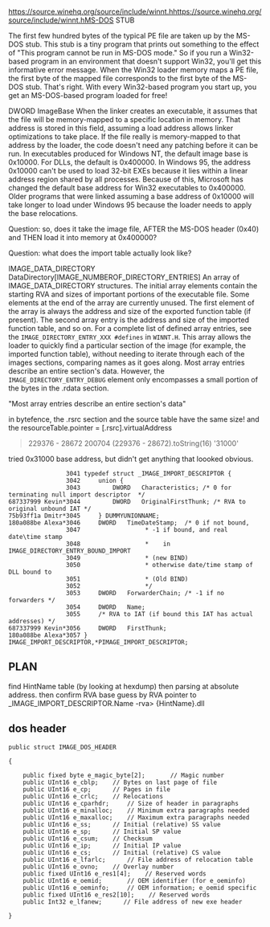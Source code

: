 https://source.winehq.org/source/include/winnt.hhttps://source.winehq.org/source/include/winnt.hMS-DOS STUB

The first few hundred bytes of the typical PE file are taken up by the MS-DOS stub.
This stub is a tiny program that prints out something to the effect of
"This program cannot be run in MS-DOS mode." So if you run a Win32-based program in an
environment that doesn't support Win32, you'll get this informative error message.
When the Win32 loader memory maps a PE file, the first byte of the mapped file corresponds
to the first byte of the MS-DOS stub. That's right. With every Win32-based program you start up,
you get an MS-DOS-based program loaded for free!

DWORD ImageBase
    When the linker creates an executable, it assumes that the file will be memory-mapped
to a specific location in memory. That address is stored in this field, assuming a load address
allows linker optimizations to take place. If the file really is memory-mapped to that address
by the loader, the code doesn't need any patching before it can be run. In executables produced
for Windows NT, the default image base is 0x10000. For DLLs, the default is 0x400000.
In Windows 95, the address 0x10000 can't be used to load 32-bit EXEs because it lies within a
linear address region shared by all processes. Because of this, Microsoft has changed the default
base address for Win32 executables to 0x400000. Older programs that were linked assuming a base
address of 0x10000 will take longer to load under Windows 95 because the loader needs to apply
the base relocations.


Question: so, does it take the image file, AFTER the MS-DOS header (0x40) and THEN load it
into memory at 0x400000?

Question: what does the import table actually look like?



IMAGE_DATA_DIRECTORY DataDirectory[IMAGE_NUMBEROF_DIRECTORY_ENTRIES]
    An array of IMAGE_DATA_DIRECTORY structures. The initial array elements contain the starting
RVA and sizes of important portions of the executable file. Some elements at the end of the array
are currently unused. The first element of the array is always the address and size of the exported
function table (if present). The second array entry is the address and size of the imported function
table, and so on. For a complete list of defined array entries, see the
`IMAGE_DIRECTORY_ENTRY_XXX #defines` in `WINNT.H`. This array allows the loader to
quickly find a particular section of the image (for example, the imported function table),
without needing to iterate through each of the images sections, comparing names as it goes along.
Most array entries describe an entire section's data. However, the `IMAGE_DIRECTORY_ENTRY_DEBUG`
element only encompasses a small portion of the bytes in the .rdata section.

"Most array entries describe an entire section's data"

in bytefence, the .rsrc section and the source table have the same size!
and the resourceTable.pointer = [.rsrc].virtualAddress

> 229376 - 28672
200704
> (229376 - 28672).toString(16)
'31000'

tried 0x31000 base address, but didn't get anything that loooked obvious.

```
                3041 typedef struct _IMAGE_IMPORT_DESCRIPTOR {
                3042     union {
                3043         DWORD   Characteristics; /* 0 for terminating null import descriptor  */
687337999 Kevin*3044         DWORD   OriginalFirstThunk; /* RVA to original unbound IAT */
75b93ff1a Dmitr*3045     } DUMMYUNIONNAME;
180a088be Alexa*3046     DWORD   TimeDateStamp;  /* 0 if not bound,
                3047                  * -1 if bound, and real date\time stamp
                3048                  *    in IMAGE_DIRECTORY_ENTRY_BOUND_IMPORT
                3049                  * (new BIND)
                3050                  * otherwise date/time stamp of DLL bound to
                3051                  * (Old BIND)
                3052                  */
                3053     DWORD   ForwarderChain; /* -1 if no forwarders */
                3054     DWORD   Name;
                3055     /* RVA to IAT (if bound this IAT has actual addresses) */
687337999 Kevin*3056     DWORD   FirstThunk;
180a088be Alexa*3057 } IMAGE_IMPORT_DESCRIPTOR,*PIMAGE_IMPORT_DESCRIPTOR;
```

## PLAN

find HintName table (by looking at hexdump) then parsing at absolute address.
then confirm RVA base guess by RVA pointer to _IMAGE_IMPORT_DESCRIPTOR.Name -rva> {HintName}.dll


## dos header

```
public struct IMAGE_DOS_HEADER

{

    public fixed byte e_magic_byte[2];       // Magic number
    public UInt16 e_cblp;    // Bytes on last page of file
    public UInt16 e_cp;      // Pages in file
    public UInt16 e_crlc;    // Relocations
    public UInt16 e_cparhdr;     // Size of header in paragraphs
    public UInt16 e_minalloc;    // Minimum extra paragraphs needed
    public UInt16 e_maxalloc;    // Maximum extra paragraphs needed
    public UInt16 e_ss;      // Initial (relative) SS value
    public UInt16 e_sp;      // Initial SP value
    public UInt16 e_csum;    // Checksum
    public UInt16 e_ip;      // Initial IP value
    public UInt16 e_cs;      // Initial (relative) CS value
    public UInt16 e_lfarlc;      // File address of relocation table
    public UInt16 e_ovno;    // Overlay number
    public fixed UInt16 e_res1[4];    // Reserved words
    public UInt16 e_oemid;       // OEM identifier (for e_oeminfo)
    public UInt16 e_oeminfo;     // OEM information; e_oemid specific
    public fixed UInt16 e_res2[10];    // Reserved words
    public Int32 e_lfanew;      // File address of new exe header

}
```

